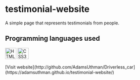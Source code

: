 # testimonial-website
A simple page that represents testimonials from people.

## Programming languages used
<h>
<a href="https://developer.mozilla.org/en-US/docs/Glossary/HTML5" target="_blank" rel="noreferrer"><img src="https://raw.githubusercontent.com/danielcranney/readme-generator/main/public/icons/skills/html5-colored.svg" width="36" height="36" alt="HTML5" /></a>
<a href="https://www.w3.org/TR/CSS/#css" target="_blank" rel="noreferrer"><img src="https://raw.githubusercontent.com/danielcranney/readme-generator/main/public/icons/skills/css3-colored.svg" width="36" height="36" alt="CSS3" /></a>
<h>

<p>
  [Visit website](http://github.com/AdamsUthman/Driverless_car](https://adamsuthman.github.io/testimonial-website/)
</p>
